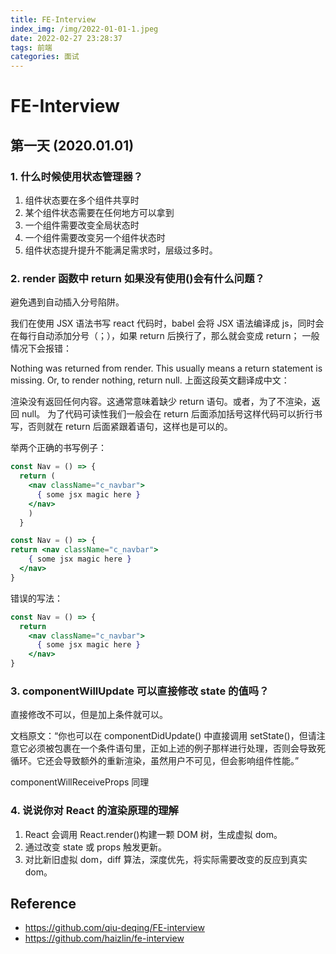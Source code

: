 ```yaml
---
title: FE-Interview
index_img: /img/2022-01-01-1.jpeg
date: 2022-02-27 23:28:37
tags: 前端
categories: 面试
---
```

# FE-Interview

## 第一天 (2020.01.01)

### 1. 什么时候使用状态管理器？

1. 组件状态要在多个组件共享时
1. 某个组件状态需要在任何地方可以拿到
1. 一个组件需要改变全局状态时
1. 一个组件需要改变另一个组件状态时
1. 组件状态提升提升不能满足需求时，层级过多时。

### 2. render 函数中 return 如果没有使用()会有什么问题？

避免遇到自动插入分号陷阱。

我们在使用 JSX 语法书写 react 代码时，babel 会将 JSX 语法编译成 js，同时会在每行自动添加分号（；），如果 return 后换行了，那么就会变成 return； 一般情况下会报错：

Nothing was returned from render. This usually means a return statement is missing. Or, to render nothing, return null.
上面这段英文翻译成中文：

渲染没有返回任何内容。这通常意味着缺少 return 语句。或者，为了不渲染，返回 null。
为了代码可读性我们一般会在 return 后面添加括号这样代码可以折行书写，否则就在 return 后面紧跟着语句，这样也是可以的。

举两个正确的书写例子：

```jsx
const Nav = () => {
  return (
    <nav className="c_navbar">
      { some jsx magic here }
    </nav>
    )
  }

const Nav = () => {
return <nav className="c_navbar">
    { some jsx magic here }
  </nav>
}
```

错误的写法：

```jsx
const Nav = () => {
  return
    <nav className="c_navbar">
      { some jsx magic here }
    </nav>
}
```

### 3. componentWillUpdate 可以直接修改 state 的值吗？

直接修改不可以，但是加上条件就可以。

文档原文：“你也可以在 componentDidUpdate() 中直接调用 setState()，但请注意它必须被包裹在一个条件语句里，正如上述的例子那样进行处理，否则会导致死循环。它还会导致额外的重新渲染，虽然用户不可见，但会影响组件性能。”

componentWillReceiveProps 同理

### 4. 说说你对 React 的渲染原理的理解

1. React 会调用 React.render()构建一颗 DOM 树，生成虚拟 dom。
2. 通过改变 state 或 props 触发更新。
3. 对比新旧虚拟 dom，diff 算法，深度优先，将实际需要改变的反应到真实 dom。

## Reference

- <https://github.com/qiu-deqing/FE-interview>
- <https://github.com/haizlin/fe-interview>
